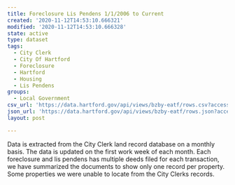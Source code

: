 ```yaml
---
title: Foreclosure Lis Pendens 1/1/2006 to Current
created: '2020-11-12T14:53:10.666321'
modified: '2020-11-12T14:53:10.666328'
state: active
type: dataset
tags:
  - City Clerk
  - City Of Hartford
  - Foreclosure
  - Hartford
  - Housing
  - Lis Pendens
groups:
  - Local Government
csv_url: 'https://data.hartford.gov/api/views/bzby-eatf/rows.csv?accessType=DOWNLOAD'
json_url: 'https://data.hartford.gov/api/views/bzby-eatf/rows.json?accessType=DOWNLOAD'
layout: post

---
```

Data is extracted from the City Clerk land record database on a monthly basis. The data is updated on the first work week of each month. Each foreclosure and lis pendens has multiple deeds filed for each transaction, we have summarized the documents to show only one record per property. Some properties we were unable to locate from the City Clerks records.

